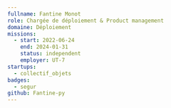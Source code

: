 ```yaml
---
fullname: Fantine Monot
role: Chargée de déploiement & Product management
domaine: Déploiement
missions:
  - start: 2022-06-24
    end: 2024-01-31
    status: independent
    employer: UT-7
startups:
  - collectif_objets
badges:
  - segur
github: Fantine-py
---
```


